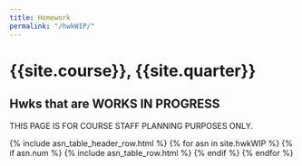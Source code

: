 ```yaml
---
title: Homework
permalink: "/hwkWIP/"
---
```


# {{site.course}}, {{site.quarter}}

## Hwks that are WORKS IN PROGRESS

THIS PAGE IS FOR COURSE STAFF PLANNING PURPOSES ONLY.

<table id="lab_table" class="asn_table">
  {% include asn_table_header_row.html %}
  {% for asn in site.hwkWIP %}
    {% if asn.num %} 
     {% include asn_table_row.html %}
    {% endif %}
  {% endfor %}
</table>


